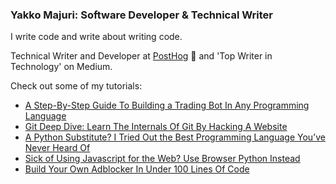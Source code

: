 ### Yakko Majuri: Software Developer & Technical Writer

I write code and write about writing code. 

Technical Writer and Developer at [PostHog](https://github.com/PostHog/posthog) 🦔  and 'Top Writer in Technology' on Medium. 

Check out some of my tutorials:

* [A Step-By-Step Guide To Building a Trading Bot In Any Programming Language](https://medium.com/@yakko.majuri/a-step-by-step-guide-to-building-a-trading-bot-in-any-programming-language-d202ffe91569?source=friends_link&sk=3e9d065618093a1ee97bd438ca1cfe6e)
* [Git Deep Dive: Learn The Internals Of Git By Hacking A Website](https://levelup.gitconnected.com/learning-the-internals-of-git-by-hacking-websites-c70c59303b12?source=friends_link&sk=ae9b4795572ca43136d0e80ea3938f4c)
* [A Python Substitute? I Tried Out the Best Programming Language You’ve Never Heard Of](https://medium.com/better-programming/a-python-substitute-i-tried-out-the-best-programming-language-youve-never-heard-of-9e29cd1893c0?source=friends_link&sk=61b12cfd6456f992013ba61e710efc72)
* [Sick of Using Javascript for the Web? Use Browser Python Instead](https://medium.com/swlh/sick-of-javascript-just-use-browser-python-4b9679efe08b?source=friends_link&sk=40e664d45bfea34d35189c32cd5d0a51)
* [Build Your Own Adblocker In Under 100 Lines Of Code](https://levelup.gitconnected.com/building-your-own-adblocker-in-literally-10-minutes-1eec093b04cd?source=friends_link&sk=cd49e44cfa05b257ad36aeb4065dc9bb)

<!--
**yakkomajuri/yakkomajuri** is a ✨ _special_ ✨ repository because its `README.md` (this file) appears on your GitHub profile.

Here are some ideas to get you started:

- 🔭 I’m currently working on ...
- 🌱 I’m currently learning ...
- 👯 I’m looking to collaborate on ...
- 🤔 I’m looking for help with ...
- 💬 Ask me about ...
- 📫 How to reach me: ...
- 😄 Pronouns: ...
- ⚡ Fun fact: ...
-->

